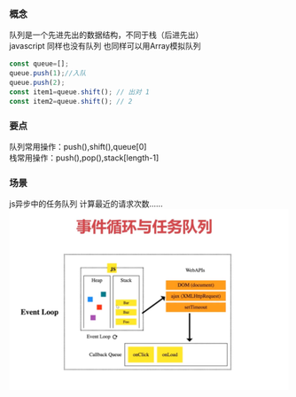 ### 概念
队列是一个先进先出的数据结构，不同于栈（后进先出）<br>
javascript 同样也没有队列 也同样可以用Array模拟队列 <br>
```javascript
const queue=[];
queue.push(1);//入队
queue.push(2);
const item1=queue.shift(); // 出对 1
const item2=queue.shift(); // 2
```
### 要点
队列常用操作：push(),shift(),queue[0]  
栈常用操作：push(),pop(),stack[length-1]

### 场景
js异步中的任务队列
计算最近的请求次数......<br>
![avatar](../assets/async-queue.png)

